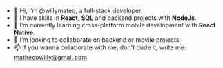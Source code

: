 - 👋 Hi, I’m @willymateo, a full-stack developer.
- 👀 I have skills in <strong>React</strong>, <strong>SQL</strong> and backend projects with <strong>NodeJs</strong>.
- 🌱 I’m currently learning cross-platform mobile development with <strong>React Native</strong>.
- 💞️ I’m looking to collaborate on backend or movile projects.
- 📫 If you wanna collaborate with me, don't dude it, write me: matheoowilly@gmail.com

<!---
willymateo/willymateo is a ✨ special ✨ repository because its `README.md` (this file) appears on your GitHub profile.
You can click the Preview link to take a look at your changes.
--->
